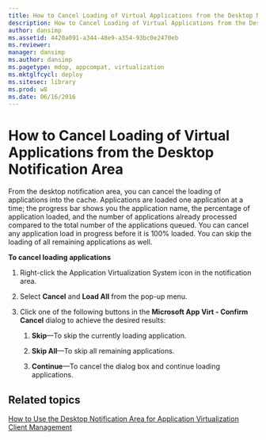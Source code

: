 ```yaml
---
title: How to Cancel Loading of Virtual Applications from the Desktop Notification Area
description: How to Cancel Loading of Virtual Applications from the Desktop Notification Area
author: dansimp
ms.assetid: 4420a091-a344-48e9-a354-93bc0e2470eb
ms.reviewer: 
manager: dansimp
ms.author: dansimp
ms.pagetype: mdop, appcompat, virtualization
ms.mktglfcycl: deploy
ms.sitesec: library
ms.prod: w8
ms.date: 06/16/2016
---
```



# How to Cancel Loading of Virtual Applications from the Desktop Notification Area


From the desktop notification area, you can cancel the loading of applications into the cache. Applications are loaded one application at a time; the progress bar shows you the application name, the percentage of application loaded, and the number of applications already processed compared to the total number of the applications queued. You can cancel any application load in progress before it is 100% loaded. You can skip the loading of all remaining applications as well.

**To cancel loading applications**

1.  Right-click the Application Virtualization System icon in the notification area.

2.  Select **Cancel** and **Load All** from the pop-up menu.

3.  Click one of the following buttons in the **Microsoft App Virt - Confirm Cancel** dialog to achieve the desired results:

    1.  **Skip**—To skip the currently loading application.

    2.  **Skip All**—To skip all remaining applications.

    3.  **Continue**—To cancel the dialog box and continue loading applications.

## Related topics


[How to Use the Desktop Notification Area for Application Virtualization Client Management](how-to-use-the-desktop-notification-area-for-application-virtualization-client-management.md)

 

 





